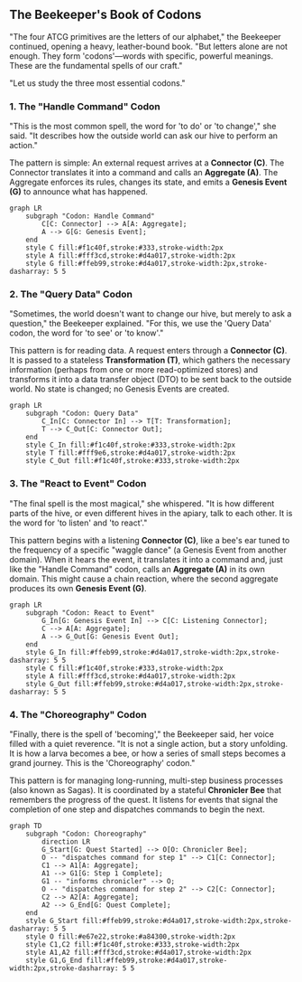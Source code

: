## The Beekeeper's Book of Codons

"The four ATCG primitives are the letters of our alphabet," the Beekeeper continued, opening a heavy, leather-bound book. "But letters alone are not enough. They form 'codons'—words with specific, powerful meanings. These are the fundamental spells of our craft."

"Let us study the three most essential codons."

### 1. The "Handle Command" Codon
"This is the most common spell, the word for 'to do' or 'to change'," she said. "It describes how the outside world can ask our hive to perform an action."

The pattern is simple: An external request arrives at a **Connector (C)**. The Connector translates it into a command and calls an **Aggregate (A)**. The Aggregate enforces its rules, changes its state, and emits a **Genesis Event (G)** to announce what has happened.

```mermaid
graph LR
    subgraph "Codon: Handle Command"
        C[C: Connector] --> A[A: Aggregate];
        A --> G[G: Genesis Event];
    end
    style C fill:#f1c40f,stroke:#333,stroke-width:2px
    style A fill:#fff3cd,stroke:#d4a017,stroke-width:2px
    style G fill:#ffeb99,stroke:#d4a017,stroke-width:2px,stroke-dasharray: 5 5
```

### 2. The "Query Data" Codon
"Sometimes, the world doesn't want to change our hive, but merely to ask a question," the Beekeeper explained. "For this, we use the 'Query Data' codon, the word for 'to see' or 'to know'."

This pattern is for reading data. A request enters through a **Connector (C)**. It is passed to a stateless **Transformation (T)**, which gathers the necessary information (perhaps from one or more read-optimized stores) and transforms it into a data transfer object (DTO) to be sent back to the outside world. No state is changed; no Genesis Events are created.

```mermaid
graph LR
    subgraph "Codon: Query Data"
        C_In[C: Connector In] --> T[T: Transformation];
        T --> C_Out[C: Connector Out];
    end
    style C_In fill:#f1c40f,stroke:#333,stroke-width:2px
    style T fill:#fff9e6,stroke:#d4a017,stroke-width:2px
    style C_Out fill:#f1c40f,stroke:#333,stroke-width:2px
```

### 3. The "React to Event" Codon
"The final spell is the most magical," she whispered. "It is how different parts of the hive, or even different hives in the apiary, talk to each other. It is the word for 'to listen' and 'to react'."

This pattern begins with a listening **Connector (C)**, like a bee's ear tuned to the frequency of a specific "waggle dance" (a Genesis Event from another domain). When it hears the event, it translates it into a command and, just like the "Handle Command" codon, calls an **Aggregate (A)** in its own domain. This might cause a chain reaction, where the second aggregate produces its own **Genesis Event (G)**.

```mermaid
graph LR
    subgraph "Codon: React to Event"
        G_In[G: Genesis Event In] --> C[C: Listening Connector];
        C --> A[A: Aggregate];
        A --> G_Out[G: Genesis Event Out];
    end
    style G_In fill:#ffeb99,stroke:#d4a017,stroke-width:2px,stroke-dasharray: 5 5
    style C fill:#f1c40f,stroke:#333,stroke-width:2px
    style A fill:#fff3cd,stroke:#d4a017,stroke-width:2px
    style G_Out fill:#ffeb99,stroke:#d4a017,stroke-width:2px,stroke-dasharray: 5 5
```

### 4. The "Choreography" Codon
"Finally, there is the spell of 'becoming'," the Beekeeper said, her voice filled with a quiet reverence. "It is not a single action, but a story unfolding. It is how a larva becomes a bee, or how a series of small steps becomes a grand journey. This is the 'Choreography' codon."

This pattern is for managing long-running, multi-step business processes (also known as Sagas). It is coordinated by a stateful **Chronicler Bee** that remembers the progress of the quest. It listens for events that signal the completion of one step and dispatches commands to begin the next.

```mermaid
graph TD
    subgraph "Codon: Choreography"
        direction LR
        G_Start[G: Quest Started] --> O[O: Chronicler Bee];
        O -- "dispatches command for step 1" --> C1[C: Connector];
        C1 --> A1[A: Aggregate];
        A1 --> G1[G: Step 1 Complete];
        G1 -- "informs chronicler" --> O;
        O -- "dispatches command for step 2" --> C2[C: Connector];
        C2 --> A2[A: Aggregate];
        A2 --> G_End[G: Quest Complete];
    end
    style G_Start fill:#ffeb99,stroke:#d4a017,stroke-width:2px,stroke-dasharray: 5 5
    style O fill:#e67e22,stroke:#a84300,stroke-width:2px
    style C1,C2 fill:#f1c40f,stroke:#333,stroke-width:2px
    style A1,A2 fill:#fff3cd,stroke:#d4a017,stroke-width:2px
    style G1,G_End fill:#ffeb99,stroke:#d4a017,stroke-width:2px,stroke-dasharray: 5 5
```